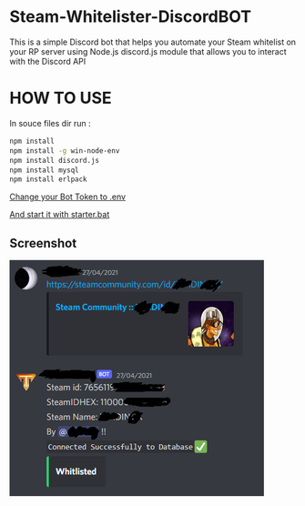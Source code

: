 # Steam-Whitelister-DiscordBOT
This is a simple Discord bot that helps you automate your Steam whitelist on your RP server using Node.js discord.js module that allows you to interact with the Discord API

# HOW TO USE
In souce files dir run :
```bash
npm install
npm install -g win-node-env
npm install discord.js
npm install mysql
npm install erlpack
```
[Change your Bot Token to .env ](https://github.com/b3ng0x/Steam-Whitelister-DiscordBOT/blob/main/.env)

[And start it with starter.bat](https://github.com/b3ng0x/Steam-Whitelister-DiscordBOT/blob/main/BOT%20STARTER.bat)
## Screenshot

![](https://github.com/b3ng0x/Steam-Whitelister-DiscordBOT/blob/main/Capture.PNG?raw=true)


    

